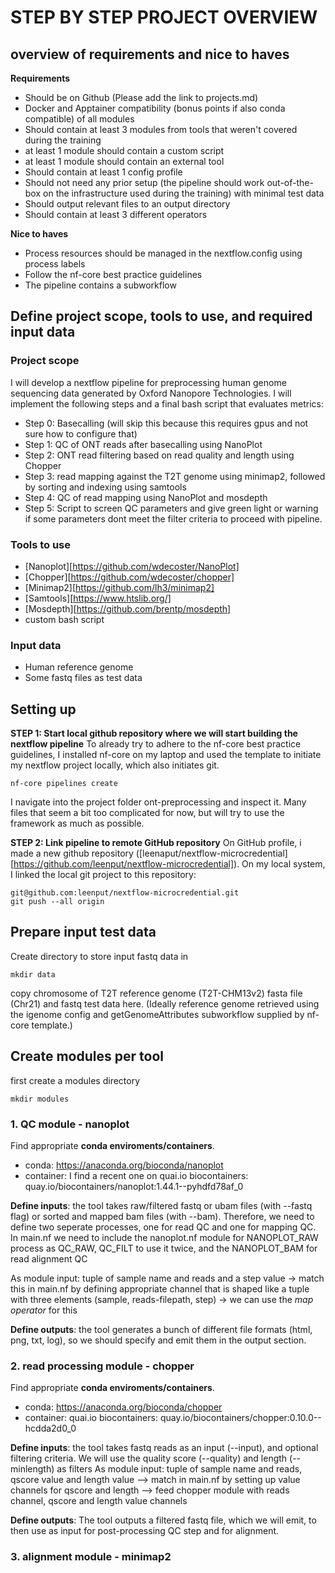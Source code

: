 # STEP BY STEP PROJECT OVERVIEW 
## overview of requirements and nice to haves
**Requirements**
* Should be on Github (Please add the link to projects.md)
* Docker and Apptainer compatibility (bonus points if also conda compatible) of all modules
* Should contain at least 3 modules from tools that weren't covered during the training
* at least 1 module should contain a custom script
* at least 1 module should contain an external tool
* Should contain at least 1 config profile
* Should not need any prior setup (the pipeline should work out-of-the-box on the infrastructure used during the training) with minimal test data
* Should output relevant files to an output directory
* Should contain at least 3 different operators

**Nice to haves**
* Process resources should be managed in the nextflow.config using process labels
* Follow the nf-core best practice guidelines
* The pipeline contains a subworkflow


## Define project scope, tools to use, and  required input data
### Project scope 
I will develop a nextflow pipeline for preprocessing human genome sequencing data generated by Oxford Nanopore Technologies. I will implement the following steps and a final bash script that evaluates metrics:
- Step 0: Basecalling (will skip this because this requires gpus and not sure how to configure that)
- Step 1: QC of ONT reads after basecalling using NanoPlot
- Step 2: ONT read filtering based on read quality and length using Chopper
- Step 3: read mapping against the T2T genome using minimap2, followed by sorting and indexing using samtools 
- Step 4: QC of read mapping using NanoPlot and mosdepth
- Step 5: Script to screen QC parameters and give green light or warning if some parameters dont meet the filter criteria to proceed with pipeline. 

### Tools to use
- [Nanoplot][https://github.com/wdecoster/NanoPlot]
- [Chopper][https://github.com/wdecoster/chopper]
- [Minimap2][https://github.com/lh3/minimap2]
- [Samtools][https://www.htslib.org/]
- [Mosdepth][https://github.com/brentp/mosdepth]
- custom bash script 

### Input data 
- Human reference genome
- Some fastq files as test data

## Setting up
**STEP 1: Start local github repository where we will start building the nextflow pipeline**
To already try to adhere to the nf-core best practice guidelines, I installed nf-core on my laptop and used the template to initiate my nextflow project locally, which also initiates git. 
```
nf-core pipelines create
```
I navigate into the project folder ont-preprocessing and inspect it. Many files that seem a bit too complicated for now, but will try to use the framework as much as possible.

**STEP 2: Link pipeline to remote GitHub repository**
On GitHub profile, i made a new github repository ([leenaput/nextflow-microcredential][https://github.com/leenput/nextflow-microcredential]).
On my local system, I linked the local git project to this repository:
```
git@github.com:leenput/nextflow-microcredential.git
git push --all origin
```

## Prepare input test data
Create directory to store input fastq data in
```
mkdir data
```
copy chromosome of T2T reference genome (T2T-CHM13v2) fasta file (Chr21) and fastq test data here.
(Ideally reference genome retrieved using the igenome config and getGenomeAttributes subworkflow supplied by nf-core template.)

## Create modules per tool
first create a modules directory
```
mkdir modules
```

### 1. QC module - nanoplot
Find appropriate **conda enviroments/containers**.
- conda: https://anaconda.org/bioconda/nanoplot
- container: I find a recent one on quai.io biocontainers: quay.io/biocontainers/nanoplot:1.44.1--pyhdfd78af_0

**Define inputs**: the tool takes raw/filtered fastq or ubam files (with --fastq flag) or sorted and mapped bam files (with --bam). 
Therefore, we need to define two seperate processes, one for read QC and one for mapping QC. 
In main.nf we need to include the nanoplot.nf module for NANOPLOT_RAW process as QC_RAW, QC_FILT to use it twice, and the NANOPLOT_BAM for read alignment QC 

As module input: tuple of sample name and reads and a step value
-> match this in main.nf by defining appropriate channel that is shaped like a tuple with three elements (sample, reads-filepath, step)
-> we can use the *map operator* for this

**Define outputs**: the tool generates a bunch of different file formats (html, png, txt, log), so we should specify and emit them in the output section. 

### 2. read processing module - chopper
Find appropriate **conda enviroments/containers**.
- conda: https://anaconda.org/bioconda/chopper
- container: quai.io biocontainers: quay.io/biocontainers/chopper:0.10.0--hcdda2d0_0

**Define inputs**: the tool takes fastq reads as an input (--input), and optional filtering criteria. We will use the quality score (--quality) and length (--minlength) as filters
As module input: tuple of sample name and reads, qscore value and length value
--> match in main.nf by setting up value channels for qscore and length 
--> feed chopper module with reads channel, qscore and length value channels

**Define outputs**: The tool outputs a filtered fastq file, which we will emit, to then use as input for post-processing QC step and for alignment.

### 3. alignment module - minimap2